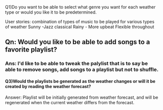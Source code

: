 Q1)Do you want to be able to select what genre you want for each weather type or would you like it to be predetermined.

User stories: combination of types of music to be played for various types of weather
Sunny -Jazz classical
Rainy - More upbeat
Flexible throughout

## Qn: Would you like to be able to add songs to a favorite playlist?
### Ans: I'd like to be able to tweak the palylist that is to say be able to remove songs, add songs to a playlist but not to shuffle.


#### Q3)Would the playlists be generated as the weather changes or will it be created by reading the weather forecast?

Answer: Playlist will be initially generated from weather forecast, and will be regenerated when the current weather differs from the forecast.
